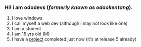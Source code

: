 ### Hi! i am ododevs (*formerly known as odookentang*).
1. I love windows
2. I call myself a web dev (although i may not look like one)
3. I am a student
4. I am 15 yrs old (M)
5. I have a [project](https://ododevsnotes.web.app) completed just now (it's at release 5 already)
